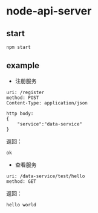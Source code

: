 # node-api-server

## start
```
npm start
```
## example 

* 注册服务

```
uri: /register
method: POST
Content-Type: application/json

http body:
{
	"service":"data-service"
}
```
返回：

```
ok
```
* 查看服务

```
uri: /data-service/test/hello
method: GET
```
返回：

```
hello world
```

